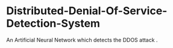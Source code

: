 # Distributed-Denial-Of-Service-Detection-System
An Artificial Neural Network which detects the DDOS attack .

